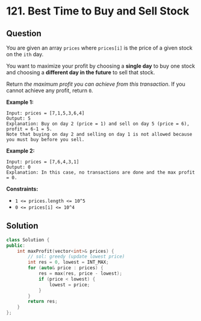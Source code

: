 # 121. Best Time to Buy and Sell Stock

## Question

You are given an array `prices` where `prices[i]` is the price of a given stock on the `ith` day.

You want to maximize your profit by choosing a **single day** to buy one stock and choosing a **different day in the future** to sell that stock.

Return _the maximum profit you can achieve from this transaction_. If you cannot achieve any profit, return `0`.

**Example 1:**

```text
Input: prices = [7,1,5,3,6,4]
Output: 5
Explanation: Buy on day 2 (price = 1) and sell on day 5 (price = 6), profit = 6-1 = 5.
Note that buying on day 2 and selling on day 1 is not allowed because you must buy before you sell.
```

**Example 2:**

```text
Input: prices = [7,6,4,3,1]
Output: 0
Explanation: In this case, no transactions are done and the max profit = 0.
```

**Constraints:**

* `1 <= prices.length <= 10^5`
* `0 <= prices[i] <= 10^4`

## Solution

```cpp
class Solution {
public:
    int maxProfit(vector<int>& prices) {
        // sol: greedy (update lowest price)
        int res = 0, lowest = INT_MAX;
        for (auto& price : prices) {
            res = max(res, price - lowest);
            if (price < lowest) {
                lowest = price;
            }
        }
        return res;
    }
};
```

